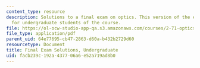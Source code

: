 ```yaml
---
content_type: resource
description: Solutions to a final exam on optics. This version of the exam is intended
  for undergraduate students of the course.
file: https://ol-ocw-studio-app-qa.s3.amazonaws.com/courses/2-71-optics-spring-2009/facb239c192a437706a6e52a719ad8b0_MIT2_71S09_ufinal_sol.pdf
file_type: application/pdf
parent_uid: 64e77695-cb47-2863-d60a-b432b2729d60
resourcetype: Document
title: Final Exam Solutions, Undergraduate
uid: facb239c-192a-4377-06a6-e52a719ad8b0
---
```

